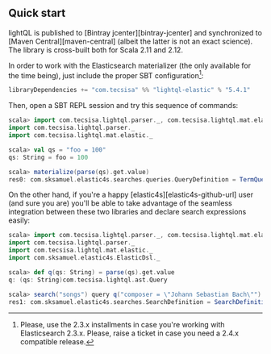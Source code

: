 ## Quick start

lightQL is published to [Bintray jcenter][bintray-jcenter] and synchronized
to [Maven Central][maven-central] (albeit the latter is not an exact science). The library is
cross-built both for Scala 2.11 and 2.12.


In order to work with the Elasticsearch materializer (the only available for the time being),
just include the proper SBT configuration[^1sbt]:

```scala
libraryDependencies += "com.tecsisa" %% "lightql-elastic" % "5.4.1"
```

Then, open a SBT REPL session and try this sequence of commands:

```scala
scala> import com.tecsisa.lightql.parser._, com.tecsisa.lightql.mat.elastic._
import com.tecsisa.lightql.parser._
import com.tecsisa.lightql.mat.elastic._

scala> val qs = "foo = 100"
qs: String = foo = 100

scala> materialize(parse(qs).get.value)
res0: com.sksamuel.elastic4s.searches.queries.QueryDefinition = TermQueryDefinition(foo,100,None,None)
```

On the other hand, if you're a happy [elastic4s][elastic4s-github-url] user (and sure you are) you'll be able to take advantage
of the seamless integration between these two libraries and declare search expressions easily:

```scala
scala> import com.tecsisa.lightql.parser._, com.tecsisa.lightql.mat.elastic._, com.sksamuel.elastic4s.ElasticDsl._
import com.tecsisa.lightql.parser._
import com.tecsisa.lightql.mat.elastic._
import com.sksamuel.elastic4s.ElasticDsl._

scala> def q(qs: String) = parse(qs).get.value
q: (qs: String)com.tecsisa.lightql.ast.Query

scala> search("songs") query q("composer = \"Johann Sebastian Bach\"")
res1: com.sksamuel.elastic4s.searches.SearchDefinition = SearchDefinition(IndexesAndTypes(WrappedArray(songs),List()),List(),None,None,None,None,None,List(),List(),None,None,None,None,Some(TermQueryDefinition(composer,Johann Sebastian Bach,None,None)),None,None,List(),List(),List(),List(),List(),None,None,None,List(),None,List(),None,None,None,None)
```

[^1sbt]: Please, use the 2.3.x installments in case you're working with Elasticsearch 2.3.x.  Please, raise a ticket in case you need a 2.4.x compatible release.
